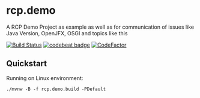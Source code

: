 # rcp.demo
A RCP Demo Project as example as well as for communication of issues like Java Version, OpenJFX, OSGI and topics like this

[![Build Status](https://travis-ci.com/StegmannSystems/rcp.demo.svg?branch=master)](https://travis-ci.com/StegmannSystems/rcp.demo)
[![codebeat badge](https://codebeat.co/badges/cb7ab153-c08f-4b08-8ace-417055673ba1)](https://codebeat.co/projects/github-com-stegmannsystems-rcp-demo-master)
[![CodeFactor](https://www.codefactor.io/repository/github/stegmannsystems/rcp.demo/badge/master)](https://www.codefactor.io/repository/github/stegmannsystems/rcp.demo/overview/master)

## Quickstart

Running on Linux environment:

```
./mvnw -B -f rcp.demo.build -PDefault
```

